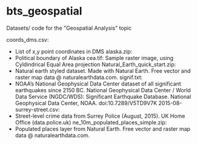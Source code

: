 # bts_geospatial
Datasets/ code for the "Geospatial Analysis" topic

coords_dms.csv:
- List of x,y point coordinates in DMS
alaska.zip:
- Political boundary of Alaska
cea.tif:
Sample raster image, using Cyldindrical Equal Area projection
Natural_Earth_quick_start.zip:
- Natural earth styled dataset. Made with Natural Earth. Free vector and raster map data @ naturalearthdata.com.
signif.txt:
- NOAA’s National Geophysical Data Center dataset of all significant earthquakes since 2150 BC. National Geophysical Data Center / World Data Service (NGDC/WDS): Significant Earthquake Database. National Geophysical Data Center, NOAA. doi:10.7289/V5TD9V7K
2015-08-surrey-street.csv:
- Street-level crime data from Surrey Police (August, 2015). UK Home Office (data.police.uk)
ne_10m_populated_places_simple.zip:
- Populated places layer from Natural Earth. Free vector and raster map data @ naturalearthdata.com.
